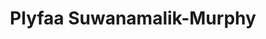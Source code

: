 ---
title: "Plyfaa Suwanamalik-Murphy"
presenter_id: plyfaa_suwanamalik-murphy
permalink: /member_full_presentations/plyfaa_suwanamalik-murphy
layout: member_all_presentations
---